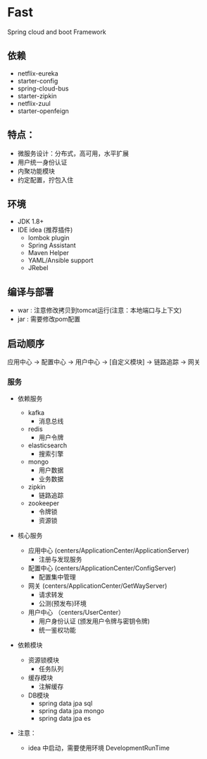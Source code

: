 # Fast
Spring cloud and boot Framework


## 依赖
- netflix-eureka
- starter-config
- spring-cloud-bus
- starter-zipkin 
- netflix-zuul
- starter-openfeign


## 特点：
- 微服务设计：分布式，高可用，水平扩展
- 用户统一身份认证
- 内聚功能模块
- 约定配置，拧包入住

	
## 环境
- JDK 1.8+ 
- IDE idea (推荐插件) 
    - lombok plugin 
    - Spring Assistant 
    - Maven Helper
    - YAML/Ansible support
    - JRebel
 
## 编译与部署
- war : 注意修改拷贝到tomcat运行(注意：本地端口与上下文)
- jar : 需要修改pom配置


## 启动顺序
应用中心 -> 配置中心 -> 用户中心 -> [自定义模块] -> 链路追踪 -> 网关 



### 服务
- 依赖服务
    - kafka
        - 消息总线
    - redis 
        - 用户令牌
    - elasticsearch
        - 搜索引擎
    - mongo
        - 用户数据
        - 业务数据
    - zipkin
        - 链路追踪
    - zookeeper
        - 令牌锁
        - 资源锁
- 核心服务
    - 应用中心 (centers/ApplicationCenter/ApplicationServer)
        - 注册与发现服务
    - 配置中心 (centers/ApplicationCenter/ConfigServer)
        - 配置集中管理
    - 网关 (centers/ApplicationCenter/GetWayServer)
        - 请求转发
        - 公测(预发布)环境
    - 用户中心 （centers/UserCenter）
        - 用户身份认证 (颁发用户令牌与密钥令牌)
        - 统一鉴权功能 
- 依赖模块
    - 资源锁模块
        - 任务队列
    - 缓存模块
        - 注解缓存
    - DB模块
        - spring data jpa sql
        - spring data jpa mongo
        - spring data jpa es
        
        
- 注意：
    - idea 中启动，需要使用环境 DevelopmentRunTime